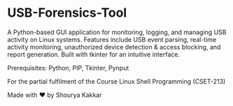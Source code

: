 # USB-Forensics-Tool
A Python-based GUI application for monitoring, logging, and managing USB activity on Linux systems. Features include USB event parsing, real-time activity monitoring, unauthorized device detection &amp; access blocking, and report generation. Built with tkinter for an intuitive interface.

Prerequisites: Python, PIP, Tkinter, Pynput


For the partial fulfilment of the Course Linux Shell Programming (CSET-213)


Made with ❤️ by Shourya Kakkar
